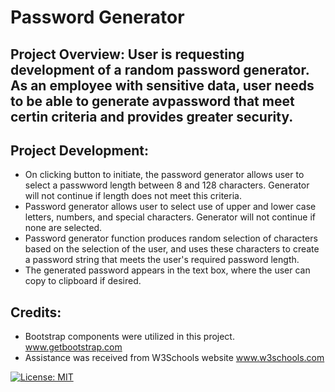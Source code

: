 #  Password Generator

## Project Overview:  User is requesting development of a random password generator. As an employee with sensitive data, user needs to be able to generate avpassword that meet certin criteria and provides greater security.

## Project Development: 
* On clicking button to initiate, the password generator allows user to select a passwword length between 8 and 128 characters.  Generator will not continue if length does not meet this criteria.
* Password generator allows user to select use of upper and lower case letters, numbers, and special characters.  Generator will not continue if none are selected.
* Password generator function produces random selection of characters based on the selection of the user, and uses these characters to create a password string that meets the user's required password length.
* The generated password appears in the text box, where the user can copy to clipboard if desired.

## Credits: 
* Bootstrap components were utilized in this project.  www.getbootstrap.com  
* Assistance was received from W3Schools website www.w3schools.com   

[![License: MIT](https://img.shields.io/badge/License-MIT-yellow.svg)](./license.txt)